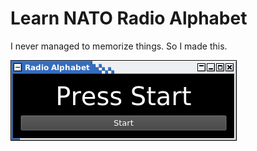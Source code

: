 # Learn NATO Radio Alphabet

I never managed to memorize things. So I made this.

![Demo GIF with peek](media/demo.gif)
